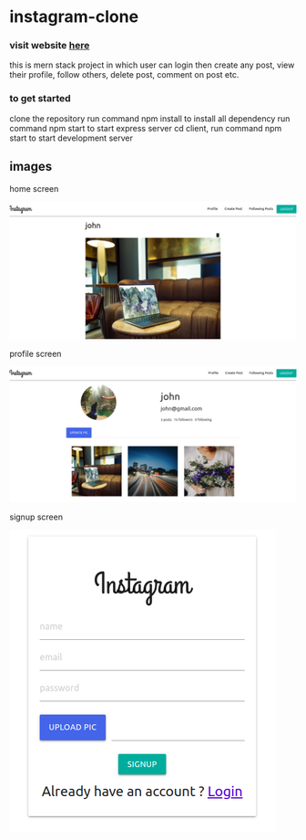 # instagram-clone

### visit website [here](https://instagram-clone19.herokuapp.com)

this is mern stack project in which user can login then create any post, view their profile, follow others, delete post, comment on post etc.

### to get started
clone the repository
run command npm install to install all dependency
run command npm start to start express server
cd client, run command npm start to start development server

## images

home screen

![home screen](./images/insta1.png)

profile screen

![profile screen](./images/insta2.png)

signup screen

![signup screen](./images/insta3.png)